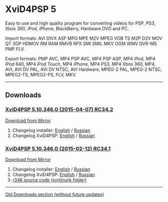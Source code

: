 # XviD4PSP 5 #

Easy to use and high quality program for converting videos for PSP, PS3, Xbox 360, iPod, iPhone, BlackBerry, Hardware DVD and PC.

Import formats:
AVI DIVX ASF MPG MPE M2V MPEG VOB TS M2P D2V MOV QT 3GP HDMOV RM RAM RMVB RPX SMI SMIL MKV OGM WMV DVR-MS PMP FLV.

Export formats:
PMP AVC, MP4 PSP AVC, MP4 PSP ASP, MP4 iPod, MP4 iPod 640, MP4 iPod Touch, MP4 iPhone, MP4 PS3, MP4 Xbox 360, MP4, AVI, AVI DV PAL, AVI DV NTSC, AVI Hardware, MPEG-2 PAL, MPEG-2 NTSC, MPEG2-TS, MPEG2-PS, FLV, MKV.


---

## Downloads ##
### [XviD4PSP 5.10.346.0 (2015-04-07) RC34.2](https://www.dropbox.com/s/6q514t4i1v032zg/XviD4PSP_5.10.346.0_%282015-04-07%29_rc34.2.exe?dl=0) ###
[Download from Mirror](http://ge.tt/7Os0e3E2/v/0?c)
  1. Changelog installer: [English](http://pastebin.com/7EJUDHrj) / [Russian](http://pastebin.com/UcZsmGfZ)
  1. Changelog XviD4PSP:  [English](http://xvid4psp.googlecode.com/svn-history/r346/trunk/Changelog_eng.txt) / [Russian](http://xvid4psp.googlecode.com/svn-history/r346/trunk/Changelog_rus.txt)

### [XviD4PSP 5.10.346.0 (2015-02-12) RC34.1](https://www.dropbox.com/s/cellgg8x2t0efmw/XviD4PSP_5.10.346.0_%282015-02-12%29_rc34.1.exe?dl=0) ###
[Download from Mirror](http://ge.tt/8cNidMA2/v/0)
  1. Changelog installer: [English](http://pastebin.com/tTUm2jci) / [Russian](http://pastebin.com/suUVKPsd)
  1. Changelog XviD4PSP:  [English](http://xvid4psp.googlecode.com/svn-history/r346/trunk/Changelog_eng.txt) / [Russian](http://xvid4psp.googlecode.com/svn-history/r346/trunk/Changelog_rus.txt)
  1. [r346 source code (svn\trunk folder)](http://ge.tt/4FM8UOA2/v/0)


---

[Old Downloads section (without future updates)](http://code.google.com/p/xvid4psp/downloads/list?can=1)
